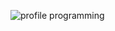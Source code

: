 ![profile programming](https://github.com/ManonLef/ManonLef/assets/81025586/768ad770-ad45-4453-ae8a-adbad1553923)
